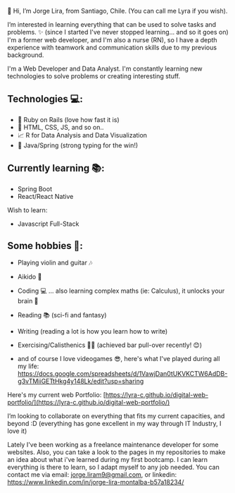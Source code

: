 👋 Hi, I’m Jorge Lira, from Santiago, Chile. (You can call me Lyra if you wish).

I’m interested in learning everything that can be used to solve tasks and problems. ✨
  (since I started I've never stopped learning... and so it goes on)
I'm a former web developer, and I'm also a nurse (RN), so I have a depth experience with teamwork and communication skills due to my previous background.

I'm a Web Developer and Data Analyst. I'm constantly learning new technologies to solve problems or creating interesting stuff.

## Technologies 💻:
- 🔻 Ruby on Rails (love how fast it is)
- 🔰 HTML, CSS, JS, and so on..
- 📈 R for Data Analysis and Data Visualization
- 🍃 Java/Spring (strong typing for the win!)

## Currently learning 📚:
- Spring Boot
- React/React Native

Wish to learn:
- Javascript Full-Stack


## Some hobbies 🌺:
- Playing violin and guitar 🎶
- Aikido 🥋
- Coding 💻  ... also learning complex maths (ie: Calculus), it unlocks your brain 🤯
- Reading 📚 (sci-fi and fantasy)
- Writing (reading a lot is how you learn how to write)
- Exercising/Calisthenics 🏃‍♂️ (achieved bar pull-over recently! 😊)

- and of course I love videogames 😎, here's what I've played during all my life: https://docs.google.com/spreadsheets/d/1VawjDan0tUKVKCTW6AdDB-g3vTMiiGETtHkg4y148Lk/edit?usp=sharing

Here's my current web Portfolio: [https://lyra-c.github.io/digital-web-portfolio/](https://lyra-c.github.io/digital-web-portfolio/)

I’m looking to collaborate on everything that fits my current capacities, and beyond :D  (everything has gone excellent in my way through IT Industry, I love it)

Lately I've been working as a freelance maintenance developer for some websites. Also, you can take a look to the pages in my repositories to make an idea about what i've learned during my first bootcamp. I can learn everything is there to learn, so I adapt myself to any job needed.
You can contact me via email: jorge.liram9@gmail.com, or linkedin: https://www.linkedin.com/in/jorge-lira-montalba-b57a18234/

<!---
Lyrachan/Lyrachan is a ✨ special ✨ repository because its `README.md` (this file) appears on your GitHub profile.
You can click the Preview link to take a look at your changes.
--->
